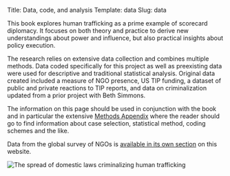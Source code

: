 Title: Data, code, and analysis
Template: data
Slug: data

This book explores human trafficking as a prime example of scorecard diplomacy. It focuses on both theory and practice to derive new understandings about power and influence, but also practical insights about policy execution.

The research relies on extensive data collection and combines multiple methods. Data coded specifically for this project as well as preexisting data were used for descriptive and traditional statistical analysis. Original data created included a measure of NGO presence, US TIP funding, a dataset of public and private reactions to TIP reports, and data on criminalization updated from a prior project with Beth Simmons.

The information on this page should be used in conjunction with the book and in particular the extensive [Methods Appendix](/data/methods-appendix/) where the reader should go to find information about case selection, statistical method, coding schemes and the like.

Data from the global survey of NGOs is [available in its own section](/survey/) on this website.

![The spread of domestic laws criminalizing human trafficking](/files/images/figure1_1_crim_map.png)
